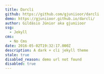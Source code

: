 ```yaml
---
title: Darcli
github: https://github.com/gjuniioor/darcli
demo: https://gjuniioor.github.io/darcli/
author: Gildásio Júnior aka gjuniioor
ssg:
  - Jekyll
cms:
  - No Cms
date: 2016-05-02T19:32:17.000Z
description: A dark + cli jekyll theme
stale: true
disabled_reason: demo url not found
disabled: true
---
```

